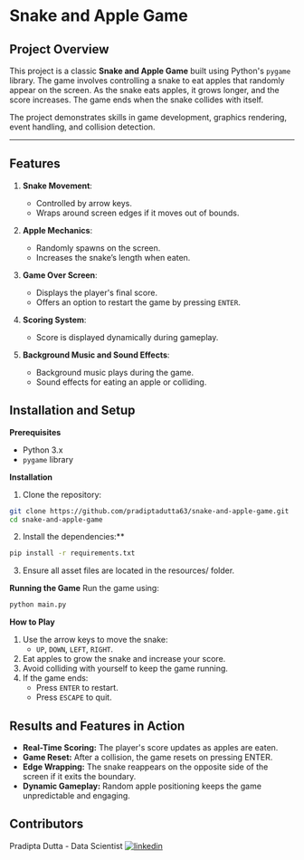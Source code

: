 # Snake and Apple Game

## Project Overview
This project is a classic **Snake and Apple Game** built using Python's `pygame` library. The game involves controlling a snake to eat apples that randomly appear on the screen. As the snake eats apples, it grows longer, and the score increases. The game ends when the snake collides with itself. 

The project demonstrates skills in game development, graphics rendering, event handling, and collision detection.

---

## Features
1. **Snake Movement**:
   - Controlled by arrow keys.
   - Wraps around screen edges if it moves out of bounds.

2. **Apple Mechanics**:
   - Randomly spawns on the screen.
   - Increases the snake’s length when eaten.

3. **Game Over Screen**:
   - Displays the player's final score.
   - Offers an option to restart the game by pressing `ENTER`.

4. **Scoring System**:
   - Score is displayed dynamically during gameplay.

5. **Background Music and Sound Effects**:
   - Background music plays during the game.
   - Sound effects for eating an apple or colliding.

## Installation and Setup
**Prerequisites**
- Python 3.x
- `pygame` library

**Installation**
   1. Clone the repository:

```bash
git clone https://github.com/pradiptadutta63/snake-and-apple-game.git
cd snake-and-apple-game
```
   2. Install the dependencies:**

```bash
pip install -r requirements.txt
```
   3. Ensure all asset files are located in the resources/ folder.

**Running the Game**
   Run the game using:

```bash
python main.py
```

**How to Play**
   1. Use the arrow keys to move the snake:
      - `UP`, `DOWN`, `LEFT`, `RIGHT`.
   2. Eat apples to grow the snake and increase your score.
   3. Avoid colliding with yourself to keep the game running.
   4. If the game ends:
      - Press `ENTER` to restart.
      - Press `ESCAPE` to quit.

## Results and Features in Action
   - **Real-Time Scoring:** The player's score updates as apples are eaten.
   - **Game Reset:** After a collision, the game resets on pressing ENTER.
   - **Edge Wrapping:** The snake reappears on the opposite side of the screen if it exits the boundary.
   - **Dynamic Gameplay:** Random apple positioning keeps the game unpredictable and engaging.

## Contributors
Pradipta Dutta - Data Scientist 
[![linkedin](https://img.shields.io/badge/linkedin-0A66C2?style=for-the-badge&logo=linkedin&logoColor=white)](https://www.linkedin.com/in/pradiptadutta63)